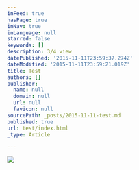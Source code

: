 ```yaml
---
inFeed: true
hasPage: true
inNav: true
inLanguage: null
starred: false
keywords: []
description: 3/4 view
datePublished: '2015-11-11T23:59:37.274Z'
dateModified: '2015-11-11T23:59:21.019Z'
title: Test
authors: []
publisher:
  name: null
  domain: null
  url: null
  favicon: null
sourcePath: _posts/2015-11-11-test.md
published: true
url: test/index.html
_type: Article

---
```

![](https://the-grid-user-content.s3-us-west-2.amazonaws.com/2eefb26e-61d5-4bce-a03d-c4e3518fafc3.jpg)